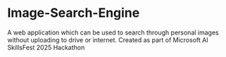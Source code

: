 # Image-Search-Engine
A web application which can be used to search through personal images without uploading to drive or internet. Created as part of Microsoft AI SkillsFest 2025 Hackathon
